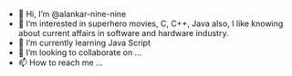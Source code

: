 - 👋 Hi, I’m @alankar-nine-nine
- 👀 I’m interested in superhero movies, C, C++, Java also, I like knowing about current affairs in software and hardware industry.
- 🌱 I’m currently learning Java Script
- 💞️ I’m looking to collaborate on ...
- 📫 How to reach me ...

<!---
alankar-nine-nine/alankar-nine-nine is a ✨ special ✨ repository because its `README.md` (this file) appears on your GitHub profile.
You can click the Preview link to take a look at your changes.
--->

